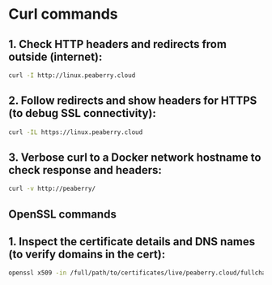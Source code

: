 # Curl commands

## 1. Check HTTP headers and redirects from outside (internet):
```bash
curl -I http://linux.peaberry.cloud
```
## 2. Follow redirects and show headers for HTTPS (to debug SSL connectivity):
```bash
curl -IL https://linux.peaberry.cloud
```

## 3. Verbose curl to a Docker network hostname to check response and headers:
```bash
curl -v http://peaberry/
```

## OpenSSL commands

## 1. Inspect the certificate details and DNS names (to verify domains in the cert):
```bash
openssl x509 -in /full/path/to/certificates/live/peaberry.cloud/fullchain.pem -noout -text | grep DNS:
```

